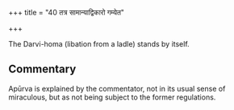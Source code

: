 +++
title = "40 तत्र सामान्याद्विकारो गम्येत"

+++

The Darvi-homa (libation from a ladle) stands by itself.

## Commentary

Apūrva is explained by the commentator, not in its usual sense of miraculous, but as not being subject to the former regulations.


